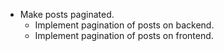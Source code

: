 * Make posts paginated.
    * Implement pagination of posts on backend.
    * Implement pagination of posts on frontend.